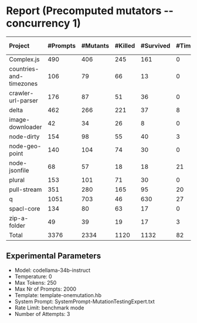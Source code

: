 # Report (Precomputed mutators --concurrency 1)
| Project | #Prompts | #Mutants | #Killed | #Survived | #Timeout | MutationScore | LLMorpheus Time | Stryker Time | #Prompt Tokens | #Completion Tokens | #Total Tokens  |
|:--------|:---------|:---------|:--------|:----------|----------|---------------|-----------------|--------------|----------------|--------------------|----------------|
| Complex.js | 490 | 406 | 245 | 161 | 0 | 60.34 | 2763.09 | 214.8 | 927818 | 39505 | 967323 |
| countries-and-timezones | 106 | 79 | 66 | 13 | 0 | 83.54 | 1071.04 | 115.36 | 97242 | 8565 | 105807 |
| crawler-url-parser | 176 | 87 | 51 | 36 | 0 | 58.62 | 1636.32 | 285.19 | 371967 | 15616 | 387583 |
| delta | 462 | 266 | 221 | 37 | 8 | 86.09 | 2676.35 | 1249.33 | 852830 | 37349 | 890179 |
| image-downloader | 42 | 34 | 26 | 8 | 0 | 76.47 | 430.63 | 137.29 | 21253 | 3461 | 24714 |
| node-dirty | 154 | 98 | 55 | 40 | 3 | 59.18 | 1526.34 | 74.5 | 233774 | 12868 | 246642 |
| node-geo-point | 140 | 104 | 74 | 30 | 0 | 71.15 | 1411.31 | 337.02 | 304993 | 11183 | 316176 |
| node-jsonfile | 68 | 57 | 18 | 18 | 21 | 68.42 | 690.79 | 183.54 | 52008 | 5774 | 57782 |
| plural | 153 | 101 | 71 | 30 | 0 | 70.3 | 1521.35 | 52.33 | 253209 | 13401 | 266610 |
| pull-stream | 351 | 280 | 165 | 95 | 20 | 66.07 | 2403.01 | 497.08 | 179699 | 30238 | 209937 |
| q | 1051 | 703 | 46 | 630 | 27 | 10.38 | 4196.27 | 4832.34 | 2042524 | 82120 | 2124644 |
| spacl-core | 134 | 80 | 63 | 17 | 0 | 78.75 | 1351.29 | 269.13 | 151851 | 10793 | 162644 |
| zip-a-folder | 49 | 39 | 19 | 17 | 3 | 56.41 | 500.65 | 220.66 | 78488 | 4403 | 82891 |
| Total | 3376 | 2334 | 1120 | 1132 | 82 | - | 22178.44 | 8468.57 | 5567656 | 275276 | 5842932 |
## Experimental Parameters
  - Model: codellama-34b-instruct
  - Temperature: 0
  - Max Tokens: 250
  - Max Nr of Prompts: 2000
  - Template: template-onemutation.hb
  - System Prompt: SystemPrompt-MutationTestingExpert.txt
  - Rate Limit: benchmark mode
  - Number of Attempts: 3


